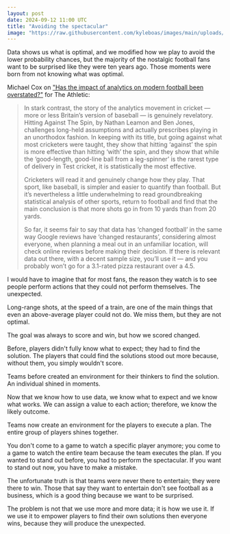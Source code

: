 ```yaml
---
layout: post
date: 2024-09-12 11:00 UTC
title: "Avoiding the spectacular"
image: "https://raw.githubusercontent.com/kyleboas/images/main/uploads/2024/09/11/Image-11Sep2024_16:12:33.png"
---
```


Data shows us what is optimal, and we modified how we play to avoid the lower probability chances, but the majority of the nostalgic football fans want to be surprised like they were ten years ago. Those moments were born from not knowing what was optimal.

<!---more--->

Michael Cox on ["Has the impact of analytics on modern football been overstated?"](https://www.nytimes.com/athletic/5756088/2024/09/11/how-has-data-changed-football/) for The Athletic:

> In stark contrast, the story of the analytics movement in cricket — more or less Britain’s version of baseball — is genuinely revelatory. Hitting Against The Spin, by Nathan Leamon and Ben Jones, challenges long-held assumptions and actually prescribes playing in an unorthodox fashion. In keeping with its title, but going against what most cricketers were taught, they show that hitting ‘against’ the spin is more effective than hitting ‘with’ the spin, and they show that while the ‘good-length, good-line ball from a leg-spinner’ is the rarest type of delivery in Test cricket, it is statistically the most effective.
> 
> Cricketers will read it and genuinely change how they play. That sport, like baseball, is simpler and easier to quantify than football. But it’s nevertheless a little underwhelming to read groundbreaking statistical analysis of other sports, return to football and find that the main conclusion is that more shots go in from 10 yards than from 20 yards.
> 
> So far, it seems fair to say that data has ‘changed football’ in the same way Google reviews have ‘changed restaurants’, considering almost everyone, when planning a meal out in an unfamiliar location, will check online reviews before making their decision. If there is relevant data out there, with a decent sample size, you’ll use it — and you probably won’t go for a 3.1-rated pizza restaurant over a 4.5.

I would have to imagine that for most fans, the reason they watch is to see people perform actions that they could not perform themselves. The unexpected. 

Long-range shots, at the speed of a train, are one of the main things that even an above-average player could not do. We miss them, but they are not optimal.

The goal was always to score and win, but how we scored changed.

Before, players didn't fully know what to expect; they had to find the solution. The players that could find the solutions stood out more because, without them, you simply wouldn't score.

Teams before created an environment for their thinkers to find the solution. An individual shined in moments.

Now that we know how to use data, we know what to expect and we know what works. We can assign a value to each action; therefore, we know the likely outcome.

Teams now create an environment for the players to execute a plan. The entire group of players shines together.

You don't come to a game to watch a specific player anymore; you come to a game to watch the entire team because the team executes the plan. If you wanted to stand out before, you had to perform the spectacular. If you want to stand out now, you have to make a mistake.

The unfortunate truth is that teams were never there to entertain; they were there to win. Those that say they want to entertain don't see football as a business, which is a good thing because we want to be surprised.

The problem is not that we use more and more data; it is how we use it. If we use it to empower players to find their own solutions then everyone wins, because they will produce the unexpected.